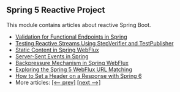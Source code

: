## Spring 5 Reactive Project

This module contains articles about reactive Spring Boot.

- [Validation for Functional Endpoints in Spring](https://www.baeldung.com/spring-functional-endpoints-validation)
- [Testing Reactive Streams Using StepVerifier and TestPublisher](https://www.baeldung.com/reactive-streams-step-verifier-test-publisher)
- [Static Content in Spring WebFlux](https://www.baeldung.com/spring-webflux-static-content)
- [Server-Sent Events in Spring](https://www.baeldung.com/spring-server-sent-events)
- [Backpressure Mechanism in Spring WebFlux](https://www.baeldung.com/spring-webflux-backpressure)
- [Exploring the Spring 5 WebFlux URL Matching](https://www.baeldung.com/spring-5-mvc-url-matching)
- [How to Set a Header on a Response with Spring 6](https://www.baeldung.com/spring-response-header)
- More articles: [[<-- prev]](../spring-reactive) [[next -->]](../spring-reactive-3)
